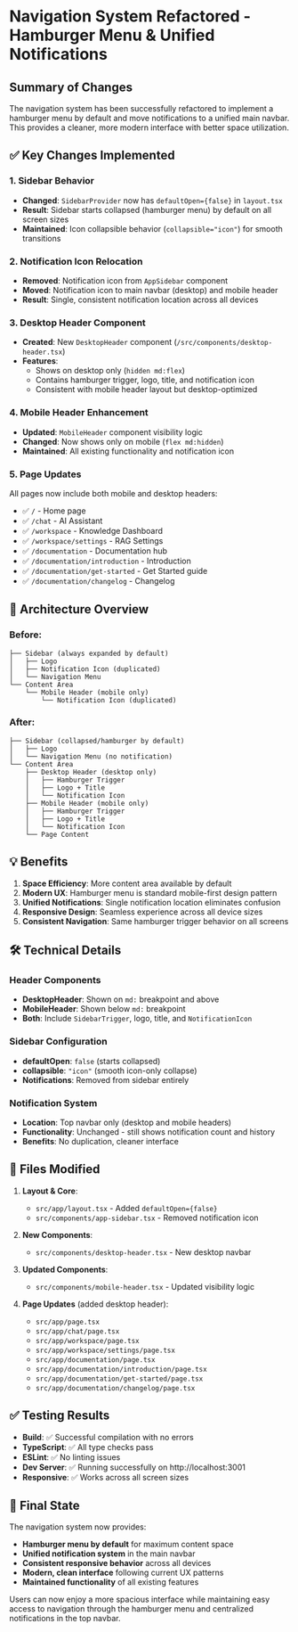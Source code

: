 # Navigation System Refactored - Hamburger Menu & Unified Notifications

## Summary of Changes

The navigation system has been successfully refactored to implement a hamburger menu by default and move notifications to a unified main navbar. This provides a cleaner, more modern interface with better space utilization.

## ✅ **Key Changes Implemented**

### 1. **Sidebar Behavior**
- **Changed**: `SidebarProvider` now has `defaultOpen={false}` in `layout.tsx`
- **Result**: Sidebar starts collapsed (hamburger menu) by default on all screen sizes
- **Maintained**: Icon collapsible behavior (`collapsible="icon"`) for smooth transitions

### 2. **Notification Icon Relocation**
- **Removed**: Notification icon from `AppSidebar` component
- **Moved**: Notification icon to main navbar (desktop) and mobile header
- **Result**: Single, consistent notification location across all devices

### 3. **Desktop Header Component**
- **Created**: New `DesktopHeader` component (`/src/components/desktop-header.tsx`)
- **Features**:
  - Shows on desktop only (`hidden md:flex`)
  - Contains hamburger trigger, logo, title, and notification icon
  - Consistent with mobile header layout but desktop-optimized

### 4. **Mobile Header Enhancement**
- **Updated**: `MobileHeader` component visibility logic
- **Changed**: Now shows only on mobile (`flex md:hidden`)
- **Maintained**: All existing functionality and notification icon

### 5. **Page Updates**
All pages now include both mobile and desktop headers:
- ✅ `/` - Home page
- ✅ `/chat` - AI Assistant
- ✅ `/workspace` - Knowledge Dashboard  
- ✅ `/workspace/settings` - RAG Settings
- ✅ `/documentation` - Documentation hub
- ✅ `/documentation/introduction` - Introduction
- ✅ `/documentation/get-started` - Get Started guide
- ✅ `/documentation/changelog` - Changelog

## 🎯 **Architecture Overview**

### Before:
```
├── Sidebar (always expanded by default)
│   ├── Logo
│   ├── Notification Icon (duplicated)
│   └── Navigation Menu
└── Content Area
    └── Mobile Header (mobile only)
        └── Notification Icon (duplicated)
```

### After:
```
├── Sidebar (collapsed/hamburger by default)
│   ├── Logo  
│   └── Navigation Menu (no notification)
└── Content Area
    ├── Desktop Header (desktop only)
    │   ├── Hamburger Trigger
    │   ├── Logo + Title
    │   └── Notification Icon
    ├── Mobile Header (mobile only)
    │   ├── Hamburger Trigger
    │   ├── Logo + Title
    │   └── Notification Icon
    └── Page Content
```

## 💡 **Benefits**

1. **Space Efficiency**: More content area available by default
2. **Modern UX**: Hamburger menu is standard mobile-first design pattern
3. **Unified Notifications**: Single notification location eliminates confusion
4. **Responsive Design**: Seamless experience across all device sizes
5. **Consistent Navigation**: Same hamburger trigger behavior on all screens

## 🛠️ **Technical Details**

### Header Components
- **DesktopHeader**: Shown on `md:` breakpoint and above
- **MobileHeader**: Shown below `md:` breakpoint
- **Both**: Include `SidebarTrigger`, logo, title, and `NotificationIcon`

### Sidebar Configuration
- **defaultOpen**: `false` (starts collapsed)
- **collapsible**: `"icon"` (smooth icon-only collapse)
- **Notifications**: Removed from sidebar entirely

### Notification System
- **Location**: Top navbar only (desktop and mobile headers)
- **Functionality**: Unchanged - still shows notification count and history
- **Benefits**: No duplication, cleaner interface

## 🔧 **Files Modified**

1. **Layout & Core**:
   - `src/app/layout.tsx` - Added `defaultOpen={false}`
   - `src/components/app-sidebar.tsx` - Removed notification icon
   
2. **New Components**:
   - `src/components/desktop-header.tsx` - New desktop navbar
   
3. **Updated Components**:
   - `src/components/mobile-header.tsx` - Updated visibility logic
   
4. **Page Updates** (added desktop header):
   - `src/app/page.tsx`
   - `src/app/chat/page.tsx`
   - `src/app/workspace/page.tsx`
   - `src/app/workspace/settings/page.tsx`
   - `src/app/documentation/page.tsx`
   - `src/app/documentation/introduction/page.tsx`
   - `src/app/documentation/get-started/page.tsx`
   - `src/app/documentation/changelog/page.tsx`

## ✅ **Testing Results**

- **Build**: ✅ Successful compilation with no errors
- **TypeScript**: ✅ All type checks pass
- **ESLint**: ✅ No linting issues
- **Dev Server**: ✅ Running successfully on http://localhost:3001
- **Responsive**: ✅ Works across all screen sizes

## 🎉 **Final State**

The navigation system now provides:
- **Hamburger menu by default** for maximum content space
- **Unified notification system** in the main navbar
- **Consistent responsive behavior** across all devices
- **Modern, clean interface** following current UX patterns
- **Maintained functionality** of all existing features

Users can now enjoy a more spacious interface while maintaining easy access to navigation through the hamburger menu and centralized notifications in the top navbar.
